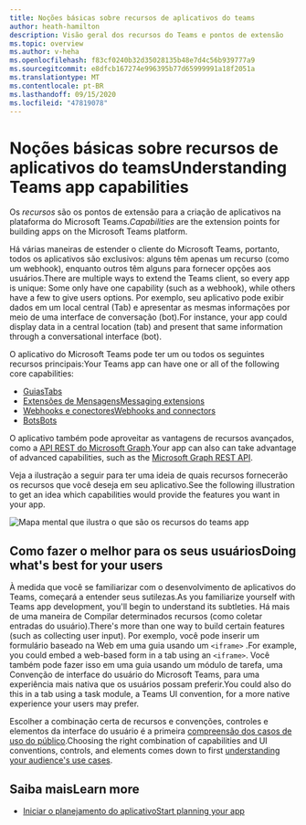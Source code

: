 ```yaml
---
title: Noções básicas sobre recursos de aplicativos do teams
author: heath-hamilton
description: Visão geral dos recursos do Teams e pontos de extensão
ms.topic: overview
ms.author: v-heha
ms.openlocfilehash: f83cf0240b32d35028135b48e7d4c56b939777a9
ms.sourcegitcommit: e8dfcb167274e996395b77d65999991a18f2051a
ms.translationtype: MT
ms.contentlocale: pt-BR
ms.lasthandoff: 09/15/2020
ms.locfileid: "47819078"
---
```

# <a name="understanding-teams-app-capabilities"></a><span data-ttu-id="f02b8-103">Noções básicas sobre recursos de aplicativos do teams</span><span class="sxs-lookup"><span data-stu-id="f02b8-103">Understanding Teams app capabilities</span></span>

<span data-ttu-id="f02b8-104">Os *recursos* são os pontos de extensão para a criação de aplicativos na plataforma do Microsoft Teams.</span><span class="sxs-lookup"><span data-stu-id="f02b8-104">*Capabilities* are the extension points for building apps on the Microsoft Teams platform.</span></span>

<span data-ttu-id="f02b8-105">Há várias maneiras de estender o cliente do Microsoft Teams, portanto, todos os aplicativos são exclusivos: alguns têm apenas um recurso (como um webhook), enquanto outros têm alguns para fornecer opções aos usuários.</span><span class="sxs-lookup"><span data-stu-id="f02b8-105">There are multiple ways to extend the Teams client, so every app is unique: Some only have one capability (such as a webhook), while others have a few to give users options.</span></span> <span data-ttu-id="f02b8-106">Por exemplo, seu aplicativo pode exibir dados em um local central (Tab) e apresentar as mesmas informações por meio de uma interface de conversação (bot).</span><span class="sxs-lookup"><span data-stu-id="f02b8-106">For instance, your app could display data in a central location (tab) and present that same information through a conversational interface (bot).</span></span>

<span data-ttu-id="f02b8-107">O aplicativo do Microsoft Teams pode ter um ou todos os seguintes recursos principais:</span><span class="sxs-lookup"><span data-stu-id="f02b8-107">Your Teams app can have one or all of the following core capabilities:</span></span>

* [<span data-ttu-id="f02b8-108">Guias</span><span class="sxs-lookup"><span data-stu-id="f02b8-108">Tabs</span></span>](../tabs/what-are-tabs.md)
* [<span data-ttu-id="f02b8-109">Extensões de Mensagens</span><span class="sxs-lookup"><span data-stu-id="f02b8-109">Messaging extensions</span></span>](../messaging-extensions/what-are-messaging-extensions.md)
* [<span data-ttu-id="f02b8-110">Webhooks e conectores</span><span class="sxs-lookup"><span data-stu-id="f02b8-110">Webhooks and connectors</span></span>](../webhooks-and-connectors/what-are-webhooks-and-connectors.md)
* [<span data-ttu-id="f02b8-111">Bots</span><span class="sxs-lookup"><span data-stu-id="f02b8-111">Bots</span></span>](../bots/what-are-bots.md)

<span data-ttu-id="f02b8-112">O aplicativo também pode aproveitar as vantagens de recursos avançados, como a [API REST do Microsoft Graph](../graph-api/rsc/resource-specific-consent.md).</span><span class="sxs-lookup"><span data-stu-id="f02b8-112">Your app can also can take advantage of advanced capabilities, such as the [Microsoft Graph REST API](../graph-api/rsc/resource-specific-consent.md).</span></span>

<span data-ttu-id="f02b8-113">Veja a ilustração a seguir para ter uma ideia de quais recursos fornecerão os recursos que você deseja em seu aplicativo.</span><span class="sxs-lookup"><span data-stu-id="f02b8-113">See the following illustration to get an idea which capabilities would provide the features you want in your app.</span></span>

![Mapa mental que ilustra o que são os recursos do teams app](doc-links/images/capabilities-overview.png)

## <a name="doing-whats-best-for-your-users"></a><span data-ttu-id="f02b8-115">Como fazer o melhor para os seus usuários</span><span class="sxs-lookup"><span data-stu-id="f02b8-115">Doing what's best for your users</span></span>

<span data-ttu-id="f02b8-116">À medida que você se familiarizar com o desenvolvimento de aplicativos do Teams, começará a entender seus sutilezas.</span><span class="sxs-lookup"><span data-stu-id="f02b8-116">As you familiarize yourself with Teams app development, you'll begin to understand its subtleties.</span></span> <span data-ttu-id="f02b8-117">Há mais de uma maneira de Compilar determinados recursos (como coletar entradas do usuário).</span><span class="sxs-lookup"><span data-stu-id="f02b8-117">There's more than one way to build certain features (such as collecting user input).</span></span> <span data-ttu-id="f02b8-118">Por exemplo, você pode inserir um formulário baseado na Web em uma guia usando um `<iframe>` .</span><span class="sxs-lookup"><span data-stu-id="f02b8-118">For example, you could embed a web-based form in a tab using an `<iframe>`.</span></span> <span data-ttu-id="f02b8-119">Você também pode fazer isso em uma guia usando um módulo de tarefa, uma Convenção de interface do usuário do Microsoft Teams, para uma experiência mais nativa que os usuários possam preferir.</span><span class="sxs-lookup"><span data-stu-id="f02b8-119">You could also do this in a tab using a task module, a Teams UI convention, for a more native experience your users may prefer.</span></span>

<span data-ttu-id="f02b8-120">Escolher a combinação certa de recursos e convenções, controles e elementos da interface do usuário é a primeira [compreensão dos casos de uso do público](../concepts/design/understand-use-cases.md).</span><span class="sxs-lookup"><span data-stu-id="f02b8-120">Choosing the right combination of capabilities and UI conventions, controls, and elements comes down to first [understanding your audience's use cases](../concepts/design/understand-use-cases.md).</span></span>

## <a name="learn-more"></a><span data-ttu-id="f02b8-121">Saiba mais</span><span class="sxs-lookup"><span data-stu-id="f02b8-121">Learn more</span></span>

* [<span data-ttu-id="f02b8-122">Iniciar o planejamento do aplicativo</span><span class="sxs-lookup"><span data-stu-id="f02b8-122">Start planning your app</span></span>](../concepts/extensibility-points.md)

